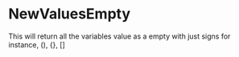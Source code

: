 # NewValuesEmpty
This will return all the variables value as a empty with just signs for instance, (), {}, []  
